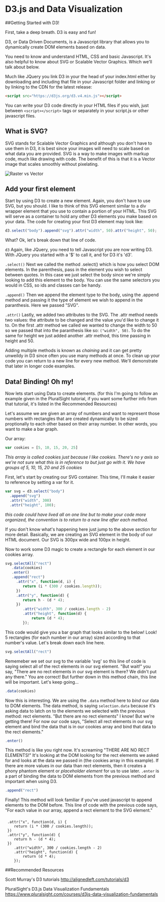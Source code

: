 
# D3.js and Data Visualization

##Getting Started with D3!

First, take a deep breath. D3 is easy and fun!

D3, or Data Driven Documents, is a Javascript library that allows you to dynamically create DOM elements based on data. 

You need to know and understand HTML, CSS and basic Javascript. It's also helpful to know about SVG or Scalable Vector Graphics. Which we'll talk about below.

Much like JQuery you link D3 in your the head of your index.html either by downloading and including that file in your Javascript folder and linking or by linking to the CDN for the latest release:

```html
<script src="https://d3js.org/d3.v4.min.js"></script>
```

You can write your D3 code directly in your HTML files if you wish, just between ```<script></script>```
tags or separately in your script.js or other javascript files.  

## What is SVG?

SVG stands for Scalable Vector Graphics and although you don't have to use them in D3, it is best since your images will need to scale based on what data you are provided. SVG is a way to make images with markup code, much like drawing with code. The benefit of this is that it is a Vector image that scales smoothly without pixelating.

![Raster vs Vector](https://static1.squarespace.com/static/568f0d90841abaff89049937/t/57264b05e321405ebae4e60f/1462127435744/Raster+vs.+Vector+File+Example)

## Add your first element

Start by using D3 to create a new element. Again, you don't have to use SVG, but you should. I like to think of this SVG element similar to a div wrapper element that you use to contain a portion of your HTML. This SVG will serve as a container to hold any other D3 elements you make based on your data. The code for creating your first D3 element may look like:

```javascript
d3.select("body").append("svg").attr("width", 50).attr("height", 50);
```
What? Ok, let's break down that line of code. 

```d3``` Again, like JQuery, you need to tell Javascript you are now writing D3. With JQuery you started with a '$' to call it, and for D3 it's 'd3'.

```.select()``` Next we called the method .select() which is how you select DOM elements. In the parenthesis, pass in the element you wish to select between quotes. In this case we just select the body since we're simply looking to add this element to the body. You can use the same selectors you would in CSS, so ids and classes can be handy.

```.append()``` Then we append the element type to the body, using the .append method and passing it the type of element we wish to append in the paranthesis. Here we passed "SVG".

```.attr()``` Lastly, we added two attributes to the SVG. The .attr method needs two values: the attribute to be changed and the value you'd like to change it to. On the first .attr method we called we wanted to change the width to 50 so we passed that into the paranthesis like so: ```("width", 50)```. To do the same for height we just added another .attr method, this time passing in height and 50. 

Adding multiple methods is known as *chaining* and it can get pretty unweildy in D3 since often you use many methods at once. To clean up your code you can return to a new line for every new method. We'll demonstrate that later in longer code examples.  

## Data! Binding! Oh my!

Now lets start using Data to create elements. (for this I'm going to follow an example given in the PluralSight tutorial, if you want some further info from that tutorial, it's listed in the Recommended Resources)

Let's assume we are given an array of numbers and want to represent those numbers with rectangles that are created dynamically to be sized proptionally to each other based on their array number. In other words, you want to make a bar graph. 

Our array:
```javascript
var cookies = [5, 10, 15, 20, 25]
```
*This array is called cookies just because I like cookies. There's no y axis so we're not sure what this is in reference to but just go with it. We have groups of 5, 10, 15, 20 and 25 cookies*

First, let's start by creating our SVG container. This time, I'll make it easier to reference by setting a var for it. 

```javascript
var svg = d3.select("body")
  .append("svg")
  .attr("width", 300)
  .attr("height", 100);
```
*this code could have lived all on one line but to make your code more organized, the convention is to return to a new line after each method.*

If you don't know what's happening here just jump to the above section for more detail. Basically, we are creating an SVG element in the body of our HTML document. Our SVG is 300px wide and 100px in height.

Now to work some D3 magic to create a rectangle for each element in our cookies array.

```javascript
svg.selectAll("rect")
   .data(cookies)
   .enter()
   .append("rect")
     .attr("x", function(d, i) {
        return (i * (300 / cookies.length));
     })
     .attr("y", function(d) {
        return h - (d * 4);
     })
        .attr("width", 300 / cookies.length - 2)
        .attr("height", function(d) {
            return (d * 4);
        });
```
This code would give you a bar graph that looks similar to the below! Look! 5 rectangles (for each number in our array) sized according to that number's value. Let's break down each line here. 

```javascript
svg.selectAll("rect")
```

Rememeber we set our svg to the variable 'svg' so this line of code is saying select all of the rect elements in our svg element. "But wait!" you say, "There are no rect elements in our svg element is there? We didn't put any there." You are correct! But further down in this method chain, this line will be important. Let's keep going...

```javascript 
.data(cookies)
```

Now this is interesting. We are using the ```.data``` method here to *bind* our data to DOM elements. The data method, is saying ```selection.data``` because it's asking data to latch on to the elements we selected with the previous method: rect elements. "But there are no rect elements" I know! But we're getting there! For now our code says, "Select all rect elements in our svg element and bind the data that is in our cookies array and bind that data to the rect elements."

```javascript
.enter()
```

This method is like you right now. It's screaming "THERE ARE NO RECT ELEMENTS!" It's looking at the DOM looking for the rect elements we asked for and looks at the data we passed in (the cookies array in this example). If there are more values in our data than rect elements, then it creates a phony phantom element or *placeholder element* for us to use later. ```.enter``` is a part of binding the data to DOM elements from the previous method and important when using D3.

```javascript
.append("rect")
```

Finally! This method will look familiar if you've used javascript to append elements to the DOM before. This line of code with the previous code says, "For each value in our array, append a rect element to the SVG element."

###
     .attr("x", function(d, i) {
        return (i * (300 / cookies.length));
     })
     .attr("y", function(d) {
        return h - (d * 4);
     })
        .attr("width", 300 / cookies.length - 2)
        .attr("height", function(d) {
            return (d * 4);
        });




##Recommended Resources

Scott Murray's D3 tutorials
<http://alignedleft.com/tutorials/d3>

PluralSight's D3.js Data Visualization Fundamentals
<https://www.pluralsight.com/courses/d3js-data-visualization-fundamentals>

